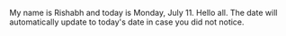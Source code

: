 My name is Rishabh and today is Monday, July 11. Hello all. The date will automatically update to today's date in case you did not notice.
